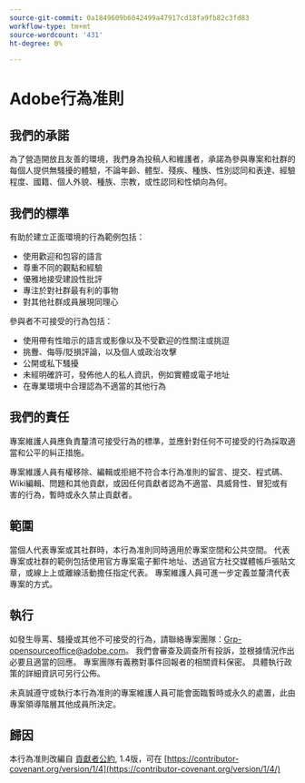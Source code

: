 ```yaml
---
source-git-commit: 0a1849609b6042499a47917cd18fa9fb82c3fd83
workflow-type: tm+mt
source-wordcount: '431'
ht-degree: 0%

---
```

# Adobe行為准則

## 我們的承諾

為了營造開放且友善的環境，我們身為投稿人和維護者，承諾為參與專案和社群的每個人提供無騷擾的體驗，不論年齡、體型、殘疾、種族、性別認同和表達、經驗程度、國籍、個人外貌、種族、宗教，或性認同和性傾向為何。

## 我們的標準

有助於建立正面環境的行為範例包括：

* 使用歡迎和包容的語言
* 尊重不同的觀點和經驗
* 優雅地接受建設性批評
* 專注於對社群最有利的事物
* 對其他社群成員展現同理心

參與者不可接受的行為包括：

* 使用帶有性暗示的語言或影像以及不受歡迎的性關注或挑逗
* 挑釁、侮辱/貶損評論，以及個人或政治攻擊
* 公開或私下騷擾
* 未經明確許可，發佈他人的私人資訊，例如實體或電子地址
* 在專業環境中合理認為不適當的其他行為

## 我們的責任

專案維護人員應負責釐清可接受行為的標準，並應針對任何不可接受的行為採取適當和公平的糾正措施。

專案維護人員有權移除、編輯或拒絕不符合本行為准則的留言、提交、程式碼、Wiki編輯、問題和其他貢獻，或因任何貢獻者認為不適當、具威脅性、冒犯或有害的行為，暫時或永久禁止貢獻者。

## 範圍

當個人代表專案或其社群時，本行為准則同時適用於專案空間和公共空間。 代表專案或社群的範例包括使用官方專案電子郵件地址、透過官方社交媒體帳戶張貼文章，或線上上或離線活動擔任指定代表。 專案維護人員可進一步定義並釐清代表專案的方式。

## 執行

如發生辱罵、騷擾或其他不可接受的行為，請聯絡專案團隊：Grp-opensourceoffice@adobe.com。 我們會審查及調查所有投訴，並根據情況作出必要且適當的回應。 專案團隊有義務對事件回報者的相關資料保密。
具體執行政策的詳細資訊可另行公佈。

未真誠遵守或執行本行為准則的專案維護人員可能會面臨暫時或永久的處置，此由專案領導階層其他成員所決定。

## 歸因

本行為准則改編自 [貢獻者公約](https://contributor-covenant.org), 1.4版，可在 [https://contributor-covenant.org/version/1/4](https://contributor-covenant.org/version/1/4/)
